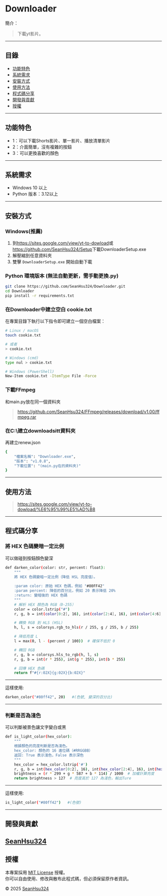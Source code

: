 # Downloader

簡介：
> 下載yt影片。

---

## 目錄

- [功能特色](#功能特色)
- [系統需求](#系統需求)
- [安裝方式](#安裝方式)
- [使用方法](#使用方法)
- [程式碼分享](#程式碼分享)
- [開發與貢獻](#開發與貢獻)
- [授權](#授權)

---

## 功能特色

- 1：可以下載Shorts影片、單一影片、播放清單影片
- 2：介面簡單，沒有複雜的按鈕
- 3：可以更換喜歡的顏色

---
## 系統需求

- Windows 10 以上
- Python 版本：3.12以上

---

## 安裝方式

### Windows(推薦)

1. 到<https://sites.google.com/view/yt-to-dowload>或<https://github.com/SeanHsu324/Setup>下載DownloaderSetup.exe
2. 解壓縮到任意資料夾
3. 雙擊 `DownloaderSetup.exe` 開始自動下載

### Python 環境版本 (無法自動更新，需手動更換.py)

```bash
git clone https://github.com/SeanHsu324/Downloader.git
cd Downloader
pip install -r requirements.txt
```
### 在Downloader中建立空白 cookie.txt

在專案目錄下執行以下指令即可建立一個空白檔案：

```bash
# Linux / macOS
touch cookie.txt

# 或者
> cookie.txt

# Windows (cmd)
type nul > cookie.txt

# Windows (PowerShell)
New-Item cookie.txt -ItemType File -Force
```
### 下載FFmpeg
和main.py放在同一個資料夾
> <https://github.com/SeanHsu324/FFmpeg/releases/download/v1.00/ffmpeg.rar>
### 在C:\建立downloadsitt資料夾
再建立renew.json
```bash
{
    "檔案名稱": "Downloader.exe",
    "版本": "v1.0.8",
    "下載位置": "(main.py在的資料夾)"
}
```
---
## 使用方法
> <https://sites.google.com/view/yt-to-dowload/%E6%95%99%E5%AD%B8>
 
---

## 程式碼分享

### 將 HEX 色碼變暗一定比例
可以做碰到按鈕顏色變深
```bash
def darken_color(color: str, percent: float):
    """
    將 HEX 色碼變暗一定比例（降低 HSL 亮度值）。
    
    :param color: 原始 HEX 色碼，例如 "#80FF42"
    :param percent: 降低的百分比，例如 20 表示降低 20%
    :return: 變暗後的 HEX 色碼
    """
    # 解析 HEX 顏色為 RGB（0-255）
    color = color.lstrip("#")
    r, g, b = int(color[0:2], 16), int(color[2:4], 16), int(color[4:6], 16)

    # 轉換 RGB 到 HLS (HSL)
    h, l, s = colorsys.rgb_to_hls(r / 255, g / 255, b / 255)

    # 降低亮度 L
    l = max(0, l - (percent / 100))  # 確保不低於 0

    # 轉回 RGB
    r, g, b = colorsys.hls_to_rgb(h, l, s)
    r, g, b = int(r * 255), int(g * 255), int(b * 255)

    # 回傳 HEX 色碼
    return f"#{r:02X}{g:02X}{b:02X}"
```
---
這樣使用:
```bash
darken_color("#80ff42", 20)   #(色號, 變深的百分比)
```
---
### 判斷是否為淺色
可以判斷被景色讓文字變白或黑
```bash
def is_light_color(hex_color):
    """
    根據顏色的亮度判斷是否為淺色。
    hex_color: 顏色的 16 進位碼（#RRGGBB）
    返回: True 表示淺色，False 表示深色
    """
    hex_color = hex_color.lstrip('#')
    r, g, b = int(hex_color[0:2], 16), int(hex_color[2:4], 16), int(hex_color[4:6], 16)
    brightness = (r * 299 + g * 587 + b * 114) / 1000  # 加權計算亮度
    return brightness > 127  # 亮度高於 127 為淺色，輸出Ture
```
---
這樣使用:
```bash
is_light_color("#80ff42")   #(色號)
```
---
## 開發與貢獻
[SeanHsu324](https://github.com/SeanHsu324)
---
## 授權

本專案採用 [MIT License](LICENSE) 授權。  
你可以自由使用、修改與散布此程式碼，但必須保留原作者資訊。  

© 2025 [SeanHsu324](https://github.com/SeanHsu324)


